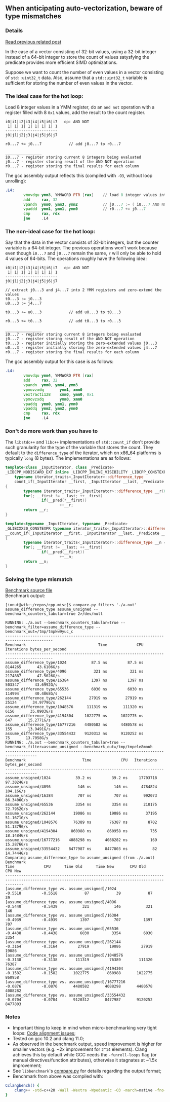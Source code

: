 ## When anticipating auto-vectorization, beware of type mismatches

### Details

[Read previous related post](https://github.com/niculaionut/cpp-misc/blob/main/bool_returned_prevents_vectorization.md)

In the case of a vector consisting of 32-bit values, using a 32-bit integer instead of a 64-bit integer to store the count of values satysfying the predicate provides more efficient SIMD optimizations.

Suppose we want to count the number of even values in a vector consisting of `std::uint32_t` data. Also, assume that a `std::uint32_t` variable is sufficient for storing the number of even values in the vector.

### The ideal case for the hot loop:

Load 8 integer values in a YMM register, do an `and not` operation with a register filled with 8 `0x1` values, add the result to the count register.
```
i0|i1|i2|i3|i4|i5|i6|i7   op: AND NOT
 1| 1| 1| 1| 1| 1| 1| 1
-----------------------
j0|j1|j2|j3|j4|j5|j6|j7

r0...7 += j0...7            // add j0...7 to r0...7

________________
i0...7 - register storing current 8 integers being evaluated
j0...7 - register storing result of the AND NOT operation
r0...7 - register storing the final results for each column
```

The gcc assembly output reflects this (compiled with `-O3`, without loop unrolling):
```asm
.L4:
        vmovdqu ymm3, YMMWORD PTR [rax]    // load 8 integer values into i0...7 
        add     rax, 32
        vpandn  ymm0, ymm3, ymm2           // j0...7 := ( i0...7 AND NOT 1|1|1|1|1|1|1|1 )
        vpaddd  ymm1, ymm1, ymm0           // r0...7 += j0...7
        cmp     rax, rdx
        jne     .L4
```

### The non-ideal case for the hot loop:

Say that the data in the vector consists of 32-bit integers, but the counter variable is a 64-bit integer. The previous operations won't work because even though `i0...7` and `j0...7` remain the same, `r` will only be able to hold 4 values of 64-bits. The operations roughly have the following idea:
```
i0|i1|i2|i3|i4|i5|i6|i7   op: AND NOT
 1| 1| 1| 1| 1| 1| 1| 1
-----------------------
j0|j1|j2|j3|j4|j5|j6|j7

// extract j0...3 and j4...7 into 2 YMM registers and zero-extend the values
t0...3 := j0...3
u0...3 := j4...7

t0...3 += u0...3            // add u0...3 to t0...3

r0...3 += t0...3            // add t0...3 to r0...3

________________
i0...7 - register storing current 8 integers being evaluated
j0...7 - register storing result of the AND NOT operation
t0...3 - register initially storing the zero-extended values j0...3
u0...3 - register initially storing the zero-extended values j4...7
r0...7 - register storing the final results for each column
```

The gcc assembly output for this case is as follows:
```asm
.L4:
        vmovdqu ymm4, YMMWORD PTR [rax]
        add     rax, 32
        vpandn  ymm0, ymm4, ymm3
        vpmovzxdq       ymm1, xmm0
        vextracti128    xmm0, ymm0, 0x1
        vpmovzxdq       ymm0, xmm0
        vpaddq  ymm0, ymm1, ymm0
        vpaddq  ymm2, ymm2, ymm0
        cmp     rax, rdx
        jne     .L4
```

### Don't do more work than you have to

The `libstdc++` and `libc++` implementations of `std::count_if` don't provide such granularity for the type of the variable that stores the count. They default to the `difference_type` of the iterator, which on x86_64 platforms is typically `long` (8 bytes). The implementations are as follows:

```cpp
template<class _InputIterator, class _Predicate>
_LIBCPP_NODISCARD_EXT inline _LIBCPP_INLINE_VISIBILITY _LIBCPP_CONSTEXPR_AFTER_CXX17
    typename iterator_traits<_InputIterator>::difference_type
    count_if(_InputIterator __first, _InputIterator __last, _Predicate __pred)
{
        typename iterator_traits<_InputIterator>::difference_type __r(0);
        for(; __first != __last; ++__first)
                if(__pred(*__first))
                        ++__r;
        return __r;
}
```

```cpp
template<typename _InputIterator, typename _Predicate>
_GLIBCXX20_CONSTEXPR typename iterator_traits<_InputIterator>::difference_type
__count_if(_InputIterator __first, _InputIterator __last, _Predicate __pred)
{
        typename iterator_traits<_InputIterator>::difference_type __n = 0;
        for(; __first != __last; ++__first)
                if(__pred(__first))
                        ++__n;
        return __n;
}
```

### Solving the type mismatch

[Benchmark source file](https://github.com/niculaionut/cpp-misc/blob/main/simd_prefers_32bit_data.bench.cpp)\
Benchmark output:
```
[ionut@wtk:~/repos/cpp-misc]$ compare.py filters './a.out' assume_difference_type assume_unsigned --benchmark_counters_tabular=true 2>/dev/null

RUNNING: ./a.out --benchmark_counters_tabular=true --benchmark_filter=assume_difference_type --benchmark_out=/tmp/tmpkw9yuc_c
-------------------------------------------------------------------------------------------
Benchmark                                Time             CPU   Iterations bytes_per_second
-------------------------------------------------------------------------------------------
assume_difference_type/1024           87.5 ns         87.5 ns      8144265       43.6106G/s
assume_difference_type/4096            321 ns          321 ns      2174887       47.5026G/s
assume_difference_type/16384          1397 ns         1397 ns       503347       43.6992G/s
assume_difference_type/65536          6030 ns         6030 ns       114994       40.4868G/s
assume_difference_type/262144        27919 ns        27919 ns        25124       34.9779G/s
assume_difference_type/1048576      111319 ns       111320 ns         6156       35.0903G/s
assume_difference_type/4194304     1022775 ns      1022775 ns          647       15.2771G/s
assume_difference_type/16777216    4480582 ns      4480578 ns          155       13.9491G/s
assume_difference_type/33554432    9120312 ns      9120252 ns           75       13.7058G/s
RUNNING: ./a.out --benchmark_counters_tabular=true --benchmark_filter=assume_unsigned --benchmark_out=/tmp/tmpele8mouh
------------------------------------------------------------------------------------
Benchmark                         Time             CPU   Iterations bytes_per_second
------------------------------------------------------------------------------------
assume_unsigned/1024           39.2 ns         39.2 ns     17703718       97.3024G/s
assume_unsigned/4096            146 ns          146 ns      4784824        104.16G/s
assume_unsigned/16384           707 ns          707 ns       992073       86.3406G/s
assume_unsigned/65536          3354 ns         3354 ns       210175       72.7952G/s
assume_unsigned/262144        19086 ns        19086 ns        37195       51.1671G/s
assume_unsigned/1048576       76389 ns        76387 ns         8702       51.1379G/s
assume_unsigned/4194304      860988 ns       860958 ns          735       18.1484G/s
assume_unsigned/16777216    4088298 ns      4088282 ns          169       15.2876G/s
assume_unsigned/33554432    8477987 ns      8477803 ns           82       14.7444G/s
Comparing assume_difference_type to assume_unsigned (from ./a.out)
Benchmark                                                               Time             CPU      Time Old      Time New       CPU Old       CPU New
----------------------------------------------------------------------------------------------------------------------------------------------------
[assume_difference_type vs. assume_unsigned]/1024                    -0.5518         -0.5518            87            39            87            39
[assume_difference_type vs. assume_unsigned]/4096                    -0.5440         -0.5439           321           146           321           146
[assume_difference_type vs. assume_unsigned]/16384                   -0.4939         -0.4939          1397           707          1397           707
[assume_difference_type vs. assume_unsigned]/65536                   -0.4438         -0.4438          6030          3354          6030          3354
[assume_difference_type vs. assume_unsigned]/262144                  -0.3164         -0.3164         27919         19086         27919         19086
[assume_difference_type vs. assume_unsigned]/1048576                 -0.3138         -0.3138        111319         76389        111320         76387
[assume_difference_type vs. assume_unsigned]/4194304                 -0.1582         -0.1582       1022775        860988       1022775        860958
[assume_difference_type vs. assume_unsigned]/16777216                -0.0876         -0.0876       4480582       4088298       4480578       4088282
[assume_difference_type vs. assume_unsigned]/33554432                -0.0704         -0.0704       9120312       8477987       9120252       8477803
```

### Notes
+ Important thing to keep in mind when micro-benchmarking very tight loops: [Code alignment issues](https://easyperf.net/blog/2018/01/18/Code_alignment_issues);
+ Tested on gcc 10.2 and clang 11.0;
+ As observed in the benchmark output, speed improvement is higher for smaller vectors (e.g. ~2x improvement for `2^14` elements). Clang achieves this by default while GCC needs the `-funroll-loops` flag (or manual directives/function attributes), otherwise it stagnates at ~1.5x improvement;
+ See `libbenchmark`'s [compare.py](https://github.com/google/benchmark/blob/main/docs/tools.md) for details regarding the output format;
+ Benchmark from above was compiled with:
```sh
Cclangbench() {
    clang++ -std=c++20 -Wall -Wextra -Wpedantic -O3 -march=native -fno-exceptions -fno-rtti -flto "$@" -lbenchmark
}
```
